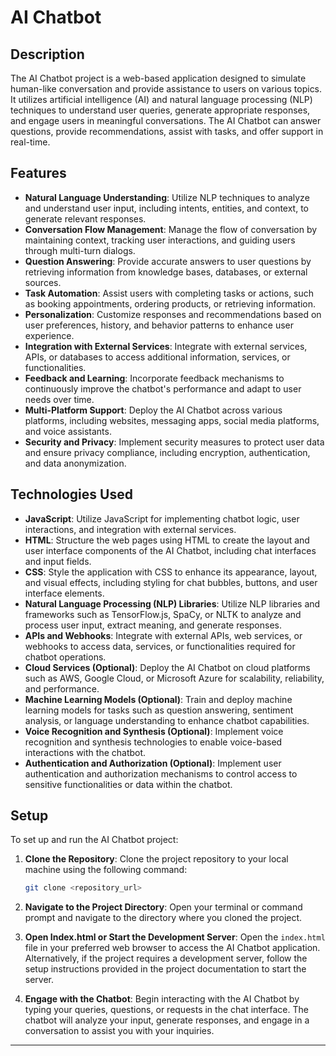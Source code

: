 # AI Chatbot

## Description

The AI Chatbot project is a web-based application designed to simulate human-like conversation and provide assistance to users on various topics. It utilizes artificial intelligence (AI) and natural language processing (NLP) techniques to understand user queries, generate appropriate responses, and engage users in meaningful conversations. The AI Chatbot can answer questions, provide recommendations, assist with tasks, and offer support in real-time.

## Features

- **Natural Language Understanding**: Utilize NLP techniques to analyze and understand user input, including intents, entities, and context, to generate relevant responses.
- **Conversation Flow Management**: Manage the flow of conversation by maintaining context, tracking user interactions, and guiding users through multi-turn dialogs.
- **Question Answering**: Provide accurate answers to user questions by retrieving information from knowledge bases, databases, or external sources.
- **Task Automation**: Assist users with completing tasks or actions, such as booking appointments, ordering products, or retrieving information.
- **Personalization**: Customize responses and recommendations based on user preferences, history, and behavior patterns to enhance user experience.
- **Integration with External Services**: Integrate with external services, APIs, or databases to access additional information, services, or functionalities.
- **Feedback and Learning**: Incorporate feedback mechanisms to continuously improve the chatbot's performance and adapt to user needs over time.
- **Multi-Platform Support**: Deploy the AI Chatbot across various platforms, including websites, messaging apps, social media platforms, and voice assistants.
- **Security and Privacy**: Implement security measures to protect user data and ensure privacy compliance, including encryption, authentication, and data anonymization.

## Technologies Used

- **JavaScript**: Utilize JavaScript for implementing chatbot logic, user interactions, and integration with external services.
- **HTML**: Structure the web pages using HTML to create the layout and user interface components of the AI Chatbot, including chat interfaces and input fields.
- **CSS**: Style the application with CSS to enhance its appearance, layout, and visual effects, including styling for chat bubbles, buttons, and user interface elements.
- **Natural Language Processing (NLP) Libraries**: Utilize NLP libraries and frameworks such as TensorFlow.js, SpaCy, or NLTK to analyze and process user input, extract meaning, and generate responses.
- **APIs and Webhooks**: Integrate with external APIs, web services, or webhooks to access data, services, or functionalities required for chatbot operations.
- **Cloud Services (Optional)**: Deploy the AI Chatbot on cloud platforms such as AWS, Google Cloud, or Microsoft Azure for scalability, reliability, and performance.
- **Machine Learning Models (Optional)**: Train and deploy machine learning models for tasks such as question answering, sentiment analysis, or language understanding to enhance chatbot capabilities.
- **Voice Recognition and Synthesis (Optional)**: Implement voice recognition and synthesis technologies to enable voice-based interactions with the chatbot.
- **Authentication and Authorization (Optional)**: Implement user authentication and authorization mechanisms to control access to sensitive functionalities or data within the chatbot.

## Setup

To set up and run the AI Chatbot project:

1. **Clone the Repository**: Clone the project repository to your local machine using the following command:

   ```bash
   git clone <repository_url>
   ```

2. **Navigate to the Project Directory**: Open your terminal or command prompt and navigate to the directory where you cloned the project.

3. **Open Index.html or Start the Development Server**: Open the `index.html` file in your preferred web browser to access the AI Chatbot application. Alternatively, if the project requires a development server, follow the setup instructions provided in the project documentation to start the server.

4. **Engage with the Chatbot**: Begin interacting with the AI Chatbot by typing your queries, questions, or requests in the chat interface. The chatbot will analyze your input, generate responses, and engage in a conversation to assist you with your inquiries.

---